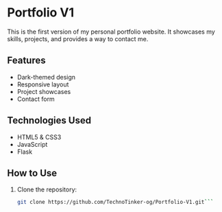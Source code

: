 # Portfolio V1

This is the first version of my personal portfolio website. It showcases my skills, projects, and provides a way to contact me.

## Features

- Dark-themed design
- Responsive layout
- Project showcases
- Contact form

## Technologies Used

- HTML5 & CSS3
- JavaScript
- Flask

## How to Use

1. Clone the repository:
   ```bash
   git clone https://github.com/TechnoTinker-og/Portfolio-V1.git```



